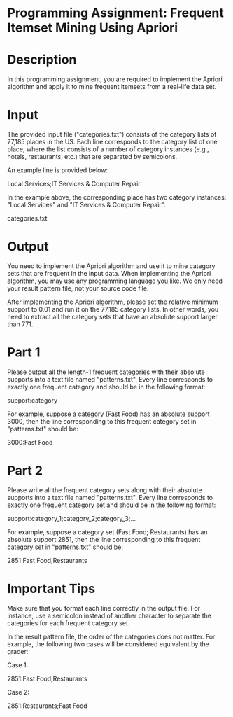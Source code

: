# Programming Assignment: Frequent Itemset Mining Using Apriori
# Description
In this programming assignment, you are required to implement the Apriori algorithm and apply it to mine frequent itemsets from a real-life data set.

# Input
The provided input file ("categories.txt") consists of the category lists of 77,185 places in the US. Each line corresponds to the category list of one place, where the list consists of a number of category instances (e.g., hotels, restaurants, etc.) that are separated by semicolons.

An example line is provided below:

Local Services;IT Services & Computer Repair

In the example above, the corresponding place has two category instances: "Local Services" and "IT Services & Computer Repair".

categories.txt
# Output
You need to implement the Apriori algorithm and use it to mine category sets that are frequent in the input data. When implementing the Apriori algorithm, you may use any programming language you like. We only need your result pattern file, not your source code file.

After implementing the Apriori algorithm, please set the relative minimum support to 0.01 and run it on the 77,185 category lists. In other words, you need to extract all the category sets that have an absolute support larger than 771.

# Part 1

Please output all the length-1 frequent categories with their absolute supports into a text file named "patterns.txt". Every line corresponds to exactly one frequent category and should be in the following format:

support:category

For example, suppose a category (Fast Food) has an absolute support 3000, then the line corresponding to this frequent category set in "patterns.txt" should be:

3000:Fast Food

# Part 2

Please write all the frequent category sets along with their absolute supports into a text file named "patterns.txt". Every line corresponds to exactly one frequent category set and should be in the following format:

support:category_1;category_2;category_3;...

For example, suppose a category set (Fast Food; Restaurants) has an absolute support 2851, then the line corresponding to this frequent category set in "patterns.txt" should be:

2851:Fast Food;Restaurants

# Important Tips
Make sure that you format each line correctly in the output file. For instance, use a semicolon instead of another character to separate the categories for each frequent category set.

In the result pattern file, the order of the categories does not matter. For example, the following two cases will be considered equivalent by the grader:

Case 1:

2851:Fast Food;Restaurants

Case 2:

2851:Restaurants;Fast Food
